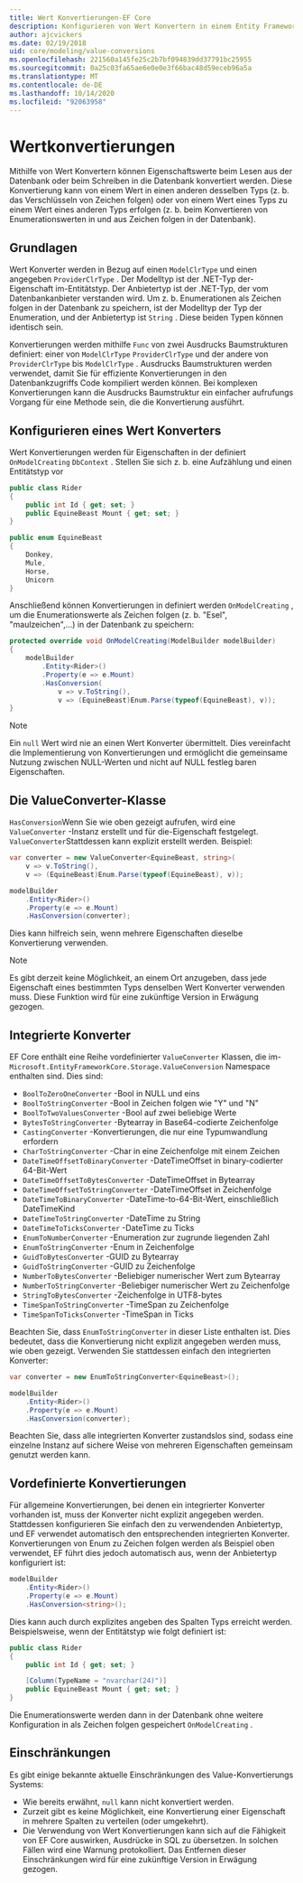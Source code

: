 ```yaml
---
title: Wert Konvertierungen-EF Core
description: Konfigurieren von Wert Konvertern in einem Entity Framework Core Modell
author: ajcvickers
ms.date: 02/19/2018
uid: core/modeling/value-conversions
ms.openlocfilehash: 221560a145fe25c2b7bf094839dd37791bc25955
ms.sourcegitcommit: 0a25c03fa65ae6e0e0e3f66bac48d59eceb96a5a
ms.translationtype: MT
ms.contentlocale: de-DE
ms.lasthandoff: 10/14/2020
ms.locfileid: "92063958"
---
```

# <a name="value-conversions"></a>Wertkonvertierungen

Mithilfe von Wert Konvertern können Eigenschaftswerte beim Lesen aus der Datenbank oder beim Schreiben in die Datenbank konvertiert werden. Diese Konvertierung kann von einem Wert in einen anderen desselben Typs (z. b. das Verschlüsseln von Zeichen folgen) oder von einem Wert eines Typs zu einem Wert eines anderen Typs erfolgen (z. b. beim Konvertieren von Enumerationswerten in und aus Zeichen folgen in der Datenbank).

## <a name="fundamentals"></a>Grundlagen

Wert Konverter werden in Bezug auf einen `ModelClrType` und einen angegeben `ProviderClrType` . Der Modelltyp ist der .NET-Typ der-Eigenschaft im-Entitätstyp. Der Anbietertyp ist der .NET-Typ, der vom Datenbankanbieter verstanden wird. Um z. b. Enumerationen als Zeichen folgen in der Datenbank zu speichern, ist der Modelltyp der Typ der Enumeration, und der Anbietertyp ist `String` . Diese beiden Typen können identisch sein.

Konvertierungen werden mithilfe `Func` von zwei Ausdrucks Baumstrukturen definiert: einer von `ModelClrType` `ProviderClrType` und der andere von `ProviderClrType` bis `ModelClrType` . Ausdrucks Baumstrukturen werden verwendet, damit Sie für effiziente Konvertierungen in den Datenbankzugriffs Code kompiliert werden können. Bei komplexen Konvertierungen kann die Ausdrucks Baumstruktur ein einfacher aufrufungs Vorgang für eine Methode sein, die die Konvertierung ausführt.

## <a name="configuring-a-value-converter"></a>Konfigurieren eines Wert Konverters

Wert Konvertierungen werden für Eigenschaften in der definiert `OnModelCreating` `DbContext` . Stellen Sie sich z. b. eine Aufzählung und einen Entitätstyp vor

```csharp
public class Rider
{
    public int Id { get; set; }
    public EquineBeast Mount { get; set; }
}

public enum EquineBeast
{
    Donkey,
    Mule,
    Horse,
    Unicorn
}
```

Anschließend können Konvertierungen in definiert werden `OnModelCreating` , um die Enumerationswerte als Zeichen folgen (z. b. "Esel", "maulzeichen",...) in der Datenbank zu speichern:

```csharp
protected override void OnModelCreating(ModelBuilder modelBuilder)
{
    modelBuilder
        .Entity<Rider>()
        .Property(e => e.Mount)
        .HasConversion(
            v => v.ToString(),
            v => (EquineBeast)Enum.Parse(typeof(EquineBeast), v));
}
```

> [!NOTE]
> Ein `null` Wert wird nie an einen Wert Konverter übermittelt. Dies vereinfacht die Implementierung von Konvertierungen und ermöglicht die gemeinsame Nutzung zwischen NULL-Werten und nicht auf NULL festleg baren Eigenschaften.

## <a name="the-valueconverter-class"></a>Die ValueConverter-Klasse

`HasConversion`Wenn Sie wie oben gezeigt aufrufen, wird eine `ValueConverter` -Instanz erstellt und für die-Eigenschaft festgelegt. `ValueConverter`Stattdessen kann explizit erstellt werden. Beispiel:

```csharp
var converter = new ValueConverter<EquineBeast, string>(
    v => v.ToString(),
    v => (EquineBeast)Enum.Parse(typeof(EquineBeast), v));

modelBuilder
    .Entity<Rider>()
    .Property(e => e.Mount)
    .HasConversion(converter);
```

Dies kann hilfreich sein, wenn mehrere Eigenschaften dieselbe Konvertierung verwenden.

> [!NOTE]
> Es gibt derzeit keine Möglichkeit, an einem Ort anzugeben, dass jede Eigenschaft eines bestimmten Typs denselben Wert Konverter verwenden muss. Diese Funktion wird für eine zukünftige Version in Erwägung gezogen.

## <a name="built-in-converters"></a>Integrierte Konverter

EF Core enthält eine Reihe vordefinierter `ValueConverter` Klassen, die im- `Microsoft.EntityFrameworkCore.Storage.ValueConversion` Namespace enthalten sind. Dies sind:

* `BoolToZeroOneConverter` -Bool in NULL und eins
* `BoolToStringConverter` -Bool in Zeichen folgen wie "Y" und "N"
* `BoolToTwoValuesConverter` -Bool auf zwei beliebige Werte
* `BytesToStringConverter` -Bytearray in Base64-codierte Zeichenfolge
* `CastingConverter` -Konvertierungen, die nur eine Typumwandlung erfordern
* `CharToStringConverter` -Char in eine Zeichenfolge mit einem Zeichen
* `DateTimeOffsetToBinaryConverter` -DateTimeOffset in binary-codierter 64-Bit-Wert
* `DateTimeOffsetToBytesConverter` -DateTimeOffset in Bytearray
* `DateTimeOffsetToStringConverter` -DateTimeOffset in Zeichenfolge
* `DateTimeToBinaryConverter` -DateTime-to-64-Bit-Wert, einschließlich DateTimeKind
* `DateTimeToStringConverter` -DateTime zu String
* `DateTimeToTicksConverter` -DateTime zu Ticks
* `EnumToNumberConverter` -Enumeration zur zugrunde liegenden Zahl
* `EnumToStringConverter` -Enum in Zeichenfolge
* `GuidToBytesConverter` -GUID zu Bytearray
* `GuidToStringConverter` -GUID zu Zeichenfolge
* `NumberToBytesConverter` -Beliebiger numerischer Wert zum Bytearray
* `NumberToStringConverter` -Beliebiger numerischer Wert zu Zeichenfolge
* `StringToBytesConverter` -Zeichenfolge in UTF8-bytes
* `TimeSpanToStringConverter` -TimeSpan zu Zeichenfolge
* `TimeSpanToTicksConverter` -TimeSpan in Ticks

Beachten Sie, dass `EnumToStringConverter` in dieser Liste enthalten ist. Dies bedeutet, dass die Konvertierung nicht explizit angegeben werden muss, wie oben gezeigt. Verwenden Sie stattdessen einfach den integrierten Konverter:

```csharp
var converter = new EnumToStringConverter<EquineBeast>();

modelBuilder
    .Entity<Rider>()
    .Property(e => e.Mount)
    .HasConversion(converter);
```

Beachten Sie, dass alle integrierten Konverter zustandslos sind, sodass eine einzelne Instanz auf sichere Weise von mehreren Eigenschaften gemeinsam genutzt werden kann.

## <a name="pre-defined-conversions"></a>Vordefinierte Konvertierungen

Für allgemeine Konvertierungen, bei denen ein integrierter Konverter vorhanden ist, muss der Konverter nicht explizit angegeben werden. Stattdessen konfigurieren Sie einfach den zu verwendenden Anbietertyp, und EF verwendet automatisch den entsprechenden integrierten Konverter. Konvertierungen von Enum zu Zeichen folgen werden als Beispiel oben verwendet, EF führt dies jedoch automatisch aus, wenn der Anbietertyp konfiguriert ist:

```csharp
modelBuilder
    .Entity<Rider>()
    .Property(e => e.Mount)
    .HasConversion<string>();
```

Dies kann auch durch explizites angeben des Spalten Typs erreicht werden. Beispielsweise, wenn der Entitätstyp wie folgt definiert ist:

```csharp
public class Rider
{
    public int Id { get; set; }

    [Column(TypeName = "nvarchar(24)")]
    public EquineBeast Mount { get; set; }
}
```

Die Enumerationswerte werden dann in der Datenbank ohne weitere Konfiguration in als Zeichen folgen gespeichert `OnModelCreating` .

## <a name="limitations"></a>Einschränkungen

Es gibt einige bekannte aktuelle Einschränkungen des Value-Konvertierungs Systems:

* Wie bereits erwähnt, `null` kann nicht konvertiert werden.
* Zurzeit gibt es keine Möglichkeit, eine Konvertierung einer Eigenschaft in mehrere Spalten zu verteilen (oder umgekehrt).
* Die Verwendung von Wert Konvertierungen kann sich auf die Fähigkeit von EF Core auswirken, Ausdrücke in SQL zu übersetzen. In solchen Fällen wird eine Warnung protokolliert.
Das Entfernen dieser Einschränkungen wird für eine zukünftige Version in Erwägung gezogen.
